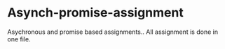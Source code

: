 # Asynch-promise-assignment
Asychronous and promise based assignments.. All assignment is done in one file.
